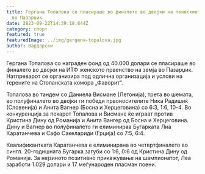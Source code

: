 ```yaml
---
title: Гергана Топалова се пласираше во финалето во двојки на тенискиот турнир
  во Пазарџик
date: 2023-09-22T14:39:18.644Z
category: спорт
featured: true
featuredImage: ../img/gergena-topalova.jpg
author: Вардарски
---
```



Гергана Топалова со награден фонд од 40.000 долари се пласираше во финалето во двојки на ИТФ женското првенство на земја во Пазарџик. Натпреварот се организира под одлична организација и услови на терените на Стопанската комора „Фаворит“.

Топалова во тандем со Даниела Висмане (Летонија), трета во шемата, во полуфиналето во двојки ги победи првоносителите Ника Радишиќ (Словенија) и Анита Вагнер (Босна и Херцеговина) со 6:3, 1:6, 10-4. Во конкуренција за пехарот Топалова и Висмане ќе играат против Кристина Дину од Романија и Анита Вангер од Босна и Херцеговина. Дину и Вагнер во полуфиналето ги елиминираа Бугарката Лиа Каратанчева и Сафо Сакелариди (Грција) со 7:5, 6:4.

Квалификантката Каратанчева е елиминирана во четвртфиналето во сингл. 20-годишната Бугарка загуби со 1:6, 0:6 од Кристина Дину од Романија. За нејзиното позитивно прикажување на шампионатот, Леа заработи 1.029 долари и 17 меѓународен пласман поени.